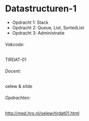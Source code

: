 # Datastructuren-1

- Opdracht 1: Stack
- Opdracht 2: Queue, List, SortedList
- Opdracht 3: Administratie

###### Vakcode:  
  TIRDAT-01 
###### Docent:  
  oelew & sitde
###### Opdrachten:  
  http://med.hro.nl/oelew/tirdat01.html

